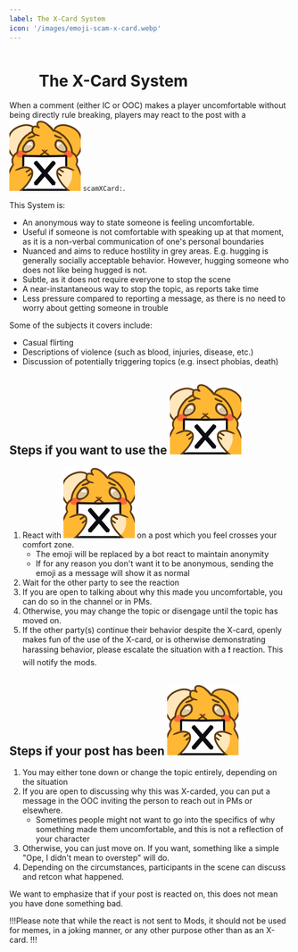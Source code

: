 ```yaml
---
label: The X-Card System
icon: '/images/emoji-scam-x-card.webp'
---
```


<style>
h1:before { 
  background: url('/images/emoji-scam-x-card.webp') no-repeat 0 0;
  display: inline-block;
  content: "";
  width: 48px;
  height: 48px;
  margin-bottom: -8px;
  margin-right: 5px;
  background-size: 100%;
}
</style>

# The X-Card System

When a comment (either IC or OOC) makes a player uncomfortable without being directly rule breaking, players may react to the post with a <img src="/images/emoji-scam-x-card.webp" class="emoji">  `scamXCard:`.

This System is:
- An anonymous way to state someone is feeling uncomfortable.
- Useful if someone is not comfortable with speaking up at that moment, as it is a non-verbal communication of one's personal boundaries
- Nuanced and aims to reduce hostility in grey areas. E.g. hugging is generally socially acceptable behavior. However, hugging someone who does not like being hugged is not.
- Subtle, as it does not require everyone to stop the scene
- A near-instantaneous way to stop the topic, as reports take time
- Less pressure compared to reporting a message, as there is no need to worry about getting someone in trouble

Some of the subjects it covers include:
- Casual flirting
- Descriptions of violence (such as blood, injuries, disease, etc.)
- Discussion of potentially triggering topics (e.g. insect phobias, death)

## Steps if you want to use the <img src="/images/emoji-scam-x-card.webp" class="emoji">  
1. React with <img src="/images/emoji-scam-x-card.webp" class="emoji">  on a post which you feel crosses your comfort zone. 
    - The emoji will be replaced by a bot react to maintain anonymity
    - If for any reason you don't want it to be anonymous, sending the emoji as a message will show it as normal
2. Wait for the other party to see the reaction
3. If you are open to talking about why this made you uncomfortable, you can do so in the channel or in PMs. 
4. Otherwise, you may change the topic or disengage until the topic has moved on.
5. If the other party(s) continue their behavior despite the X-card, openly makes fun of the use of the X-card, or is otherwise demonstrating harassing behavior, please escalate the situation with a ❗ reaction. This will notify the mods.

## Steps if your post has been <img src="/images/emoji-scam-x-card.webp" class="emoji">  
1. You may either tone down or change the topic entirely, depending on the situation
2. If you are open to discussing why this was X-carded, you can put a message in the OOC inviting the person to reach out in PMs or elsewhere.
    - Sometimes people might not want to go into the specifics of why something made them uncomfortable, and this is not a reflection of your character
3. Otherwise, you can just move on. If you want, something like a simple "Ope, I didn't mean to overstep" will do.
4. Depending on the circumstances, participants in the scene can discuss and retcon what happened.

We want to emphasize that if your post is reacted on, this does not mean you have done something bad. 

!!!Please note that while the react is not sent to Mods, it should not be used for memes, in a joking manner, or any other purpose other than as an X-card.
!!!
